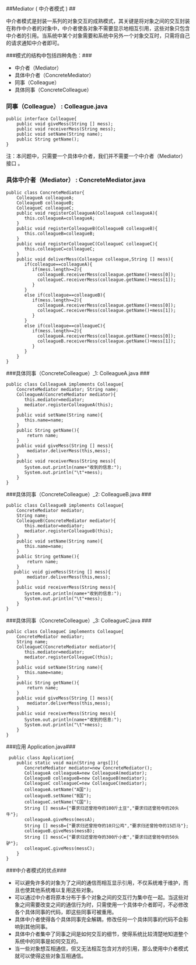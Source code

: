 ##Mediator ( 中介者模式 ) ##

中介者模式是封装一系列的对象交互的成熟模式，其关键是将对象之间的交互封装在称作中介者的对象中，中介者使各对象不需要显示地相互引用，这些对象只包含中介者的引用。当系统中某个对象需要和系统中另外一个对象交互时，只需将自己的请求通知中介者即可。 


###模式的结构中包括四种角色：###

* 中介者（Mediator） 
* 具体中介者（ConcreteMediator） 
* 同事（Colleague） 
* 具体同事（ConcreteColleague） 


### 同事（Colleague） : Colleague.java ###
    
    public interface Colleague{
        public void giveMess(String [] mess);
        public void receiverMess(String mess);
        public void setName(String name);
        public String getName();
    }
注：本问题中，只需要一个具体中介者，我们并不需要一个中介者（Mediator）接口 。


### 具体中介者（Mediator） : ConcreteMediator.java ###
    
    public class ConcreteMediator{
        ColleagueA colleagueA;
        ColleagueB colleagueB;
        ColleagueC colleagueC;
        public void registerColleagueA(ColleagueA colleagueA){
           this.colleagueA=colleagueA;
        }
        public void registerColleagueB(ColleagueB colleagueB){
           this.colleagueB=colleagueB;
        }
        public void registerColleagueC(ColleagueC colleagueC){
           this.colleagueC=colleagueC;
        }
        public void deliverMess(Colleague colleague,String [] mess){
           if(colleague==colleagueA){
              if(mess.length>=2){
                colleagueB.receiverMess(colleague.getName()+mess[0]);
                colleagueC.receiverMess(colleague.getName()+mess[1]);
              } 
           }
           else if(colleague==colleagueB){
              if(mess.length>=2){
                colleagueA.receiverMess(colleague.getName()+mess[0]);
                colleagueC.receiverMess(colleague.getName()+mess[1]);
              }  
           }
           else if(colleague==colleagueC){
              if(mess.length>=2){
                colleagueA.receiverMess(colleague.getName()+mess[0]);
                colleagueB.receiverMess(colleague.getName()+mess[1]);
              }  
           }    
        }
    }
    



###具体同事（ConcreteColleague）_1: ColleagueA.java ###
    
    public class ColleagueA implements Colleague{
        ConcreteMediator mediator; String name;
        ColleagueA(ConcreteMediator mediator){
           this.mediator=mediator;
           mediator.registerColleagueA(this);
        }
        public void setName(String name){
           this.name=name;
        }
        public String getName(){
            return name;
        } 
        public void giveMess(String [] mess){
            mediator.deliverMess(this,mess);
        }
        public void receiverMess(String mess){
           System.out.println(name+"收到的信息:");
           System.out.println("\t"+mess);
        }
    }
    
###具体同事（ConcreteColleague）_2: ColleagueB.java ###
    
    public class ColleagueB implements Colleague{
        ConcreteMediator mediator;              
        String name;
        ColleagueB(ConcreteMediator mediator){
           this.mediator=mediator;
           mediator.registerColleagueB(this);
        }
        public void setName(String name){
           this.name=name;
        }
        public String getName(){
            return name;
        } 
       public void giveMess(String [] mess){
            mediator.deliverMess(this,mess);
        }
        public void receiverMess(String mess){
           System.out.println(name+"收到的信息:");
           System.out.println("\t"+mess);
        }
    }
    



###具体同事（ConcreteColleague）_3: ColleagueC.java ###
    
    public class ColleagueC implements Colleague{
        ConcreteMediator mediator;              
        String name;
        ColleagueC(ConcreteMediator mediator){
           this.mediator=mediator;
           mediator.registerColleagueC(this);
        }
        public void setName(String name){
           this.name=name;
        }
        public String getName(){
            return name;
        } 
        public void giveMess(String [] mess){
            mediator.deliverMess(this,mess);
        }
        public void receiverMess(String mess){
           System.out.println(name+"收到的信息:");
           System.out.println("\t"+mess);
        }
    }
    
    


###应用 Application.java###

     public class Application{
        public static void main(String args[]){
           ConcreteMediator mediator=new ConcreteMediator();
           ColleagueA colleagueA=new ColleagueA(mediator);
           ColleagueB colleagueB=new ColleagueB(mediator);
           ColleagueC colleagueC=new ColleagueC(mediator);
           colleagueA.setName("A国");
           colleagueB.setName("B国");
           colleagueC.setName("C国");
           String [] messA={"要求归还曾抢夺的100斤土豆","要求归还曾抢夺的20头牛"};  
           colleagueA.giveMess(messA);
           String [] messB={"要求归还曾抢夺的10只公鸡","要求归还曾抢夺的15匹马"};
           colleagueB.giveMess(messB);
           String [] messC={"要求归还曾抢夺的300斤小麦","要求归还曾抢夺的50头驴"};
           colleagueC.giveMess(messC);
        }
    }
    


###中介者模式的优点###

* 可以避免许多的对象为了之间的通信而相互显示引用，不仅系统难于维护，而且也使其他系统难以复用这些对象。
* 可以通过中介者将原本分布于多个对象之间的交互行为集中在一起。当这些对象之间需要改变之间的通信行为时，只需使用一个具体中介者即可，不必修改各个具体同事的代码，即这些同事可被重用。
* 具体中介者使得各个具体同事完全解耦，修改任何一个具体同事的代码不会影响到其他同事。
* 具体中介者集中了同事之间是如何交互的细节，使得系统比较清楚地知道整个系统中的同事是如何交互的。
* 当一些对象想互相通信，但又无法相互包含对方的引用，那么使用中介者模式就可以使得这些对象互相通信。
